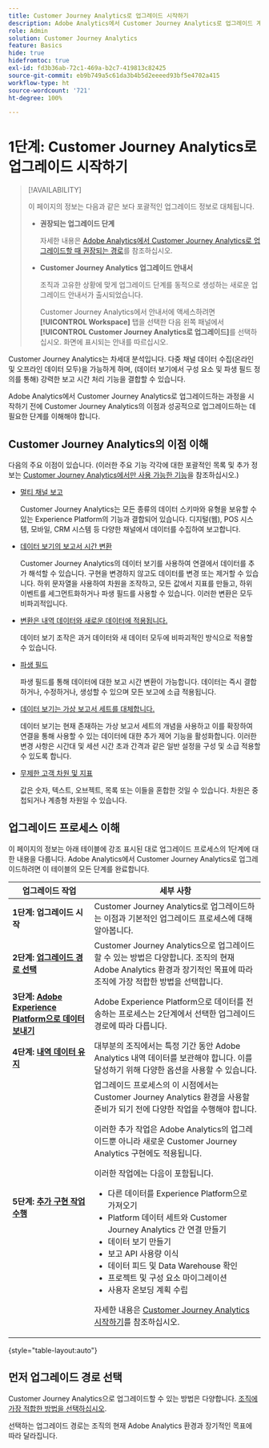 ```yaml
---
title: Customer Journey Analytics로 업그레이드 시작하기
description: Adobe Analytics에서 Customer Journey Analytics로 업그레이드 계획 수립
role: Admin
solution: Customer Journey Analytics
feature: Basics
hide: true
hidefromtoc: true
exl-id: fd3b36ab-72c1-469a-b2c7-419813c82425
source-git-commit: eb9b749a5c61da3b4b5d2eeeed93bf5e4702a415
workflow-type: ht
source-wordcount: '721'
ht-degree: 100%

---
```


# 1단계: Customer Journey Analytics로 업그레이드 시작하기

>[!AVAILABILITY]
>
>이 페이지의 정보는 다음과 같은 보다 포괄적인 업그레이드 정보로 대체됩니다. <ul><li>**권장되는 업그레이드 단계**<p>자세한 내용은 [Adobe Analytics에서 Customer Journey Analytics로 업그레이드할 때 권장되는 경로](/help/getting-started/cja-upgrade/cja-upgrade-recommendations.md)를 참조하십시오.</p></li><li>**Customer Journey Analytics 업그레이드 안내서**<p>조직과 고유한 상황에 맞게 업그레이드 단계를 동적으로 생성하는 새로운 업그레이드 안내서가 출시되었습니다.</p><p>Customer Journey Analytics에서 안내서에 액세스하려면 **[!UICONTROL Workspace]** 탭을 선택한 다음 왼쪽 패널에서 **[!UICONTROL Customer Journey Analytics로 업그레이드]**&#x200B;를 선택하십시오. 화면에 표시되는 안내를 따르십시오.</p></li></ul>

Customer Journey Analytics는 차세대 분석입니다. 다중 채널 데이터 수집(온라인 및 오프라인 데이터 모두)을 가능하게 하며, (데이터 보기에서 구성 요소 및 파생 필드 정의를 통해) 강력한 보고 시간 처리 기능을 결합할 수 있습니다.

Adobe Analytics에서 Customer Journey Analytics로 업그레이드하는 과정을 시작하기 전에 Customer Journey Analytics의 이점과 성공적으로 업그레이드하는 데 필요한 단계를 이해해야 합니다.

## Customer Journey Analytics의 이점 이해

다음의 주요 이점이 있습니다. (이러한 주요 기능 각각에 대한 포괄적인 목록 및 추가 정보는 [Customer Journey Analytics에서만 사용 가능한 기능](/help/getting-started/aa-vs-cja/cja-aa.md#adobe-customer-journey-analytics-features-not-available-in-adobe-analytics)을 참조하십시오.)

* [멀티 채널 보고](/help/getting-started/aa-to-cja-user.md#changes-to-data-architecture)

  Customer Journey Analytics는 모든 종류의 데이터 스키마와 유형을 보유할 수 있는 Experience Platform의 기능과 결합되어 있습니다. 디지털(웹), POS 시스템, 모바일, CRM 시스템 등 다양한 채널에서 데이터를 수집하여 보고합니다.

* [데이터 보기의 보고서 시간 변환](/help/getting-started/aa-vs-cja/vrs-dataview-sandbox-adc.md#customer-journey-analytics-data-views)

  Customer Journey Analytics의 데이터 보기를 사용하여 연결에서 데이터를 추가 해석할 수 있습니다. 구현을 변경하지 않고도 데이터를 변경 또는 제거할 수 있습니다. 하위 문자열을 사용하여 차원을 조작하고, 모든 값에서 지표를 만들고, 하위 이벤트를 세그먼트화하거나 파생 필드를 사용할 수 있습니다. 이러한 변환은 모두 비파괴적입니다.

* [변환은 내역 데이터와 새로운 데이터에 적용됩니다.](/help/getting-started/aa-vs-cja/vrs-dataview-sandbox-adc.md)

  데이터 보기 조작은 과거 데이터와 새 데이터 모두에 비파괴적인 방식으로 적용할 수 있습니다.

* [파생 필드](/help/data-views/derived-fields/derived-fields.md)

  파생 필드를 통해 데이터에 대한 보고 시간 변환이 가능합니다. 데이터는 즉시 결합하거나, 수정하거나, 생성할 수 있으며 모든 보고에 소급 적용됩니다.

* [데이터 보기는 가상 보고서 세트를 대체합니다.](/help/getting-started/aa-to-cja-user.md#changes-to-the-concept-of-virtual-report-suites)

  데이터 보기는 현재 존재하는 가상 보고서 세트의 개념을 사용하고 이를 확장하여 연결을 통해 사용할 수 있는 데이터에 대한 추가 제어 기능을 활성화합니다. 이러한 변경 사항은 시간대 및 세션 시간 초과 간격과 같은 일반 설정을 구성 및 소급 적용할 수 있도록 합니다.

* [무제한 고객 차원 및 지표](/help/getting-started/aa-to-cja-user.md#changes-to-the-concept-of-evars-and-props)

  값은 숫자, 텍스트, 오브젝트, 목록 또는 이들을 혼합한 것일 수 있습니다. 차원은 중첩되거나 계층형 차원일 수 있습니다.

## 업그레이드 프로세스 이해

<!-- Include a graphic of the end-to-end process, as well as links to each step of the process -->
이 페이지의 정보는 아래 테이블에 강조 표시된 대로 업그레이드 프로세스의 1단계에 대한 내용을 다룹니다. Adobe Analytics에서 Customer Journey Analytics로 업그레이드하려면 이 테이블의 모든 단계를 완료합니다.

| 업그레이드 작업 | 세부 사항 |
|---------|----------|
| <span class="preview">**1단계: 업그레이드 시작**</span> | <span class="preview">Customer Journey Analytics로 업그레이드하는 이점과 기본적인 업그레이드 프로세스에 대해 알아봅니다.</span> |
| **2단계: [업그레이드 경로 선택](/help/getting-started/cja-upgrade/cja-upgrade-path.md)** | Customer Journey Analytics으로 업그레이드할 수 있는 방법은 다양합니다. 조직의 현재 Adobe Analytics 환경과 장기적인 목표에 따라 조직에 가장 적합한 방법을 선택합니다. |
| **3단계: [Adobe Experience Platform으로 데이터 보내기](/help/getting-started/cja-upgrade/cja-upgrade-send-to-platform.md)** | Adobe Experience Platform으로 데이터를 전송하는 프로세스는 2단계에서 선택한 업그레이드 경로에 따라 다릅니다. |
| **4단계: [내역 데이터 유지](/help/getting-started/cja-upgrade/cja-upgrade-historical-data.md)** | 대부분의 조직에서는 특정 기간 동안 Adobe Analytics 내역 데이터를 보관해야 합니다. 이를 달성하기 위해 다양한 옵션을 사용할 수 있습니다. |
| **5단계: [추가 구현 작업 수행](/help/getting-started/cja-getting-started.md)** | 업그레이드 프로세스의 이 시점에서는 Customer Journey Analytics 환경을 사용할 준비가 되기 전에 다양한 작업을 수행해야 합니다.<p>이러한 추가 작업은 Adobe Analytics의 업그레이드뿐 아니라 새로운 Customer Journey Analytics 구현에도 적용됩니다.</p><p>이러한 작업에는 다음이 포함됩니다.</p><ul><li>다른 데이터를 Experience Platform으로 가져오기</li><li>Platform 데이터 세트와 Customer Journey Analytics 간 연결 만들기</li><li>데이터 보기 만들기</li><li>보고 API 사용량 이식</li><li>데이터 피드 및 Data Warehouse 확인</li><li>프로젝트 및 구성 요소 마이그레이션</li><li>사용자 온보딩 계획 수립</li></ul> <p>자세한 내용은 [Customer Journey Analytics 시작하기](/help/getting-started/cja-getting-started.md)를 참조하십시오. |

{style="table-layout:auto"}

## 먼저 업그레이드 경로 선택

Customer Journey Analytics으로 업그레이드할 수 있는 방법은 다양합니다. [조직에 가장 적합한 방법을 선택하십시오](/help/getting-started/cja-upgrade/cja-upgrade-path.md).

선택하는 업그레이드 경로는 조직의 현재 Adobe Analytics 환경과 장기적인 목표에 따라 달라집니다.
